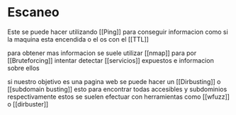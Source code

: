 # Escaneo

Este se puede hacer utilizando [[Ping]] para conseguir informacion como si la maquina esta encendida o el os con el [[TTL]]

para obtener mas informacion se suele utilizar [[nmap]] para por [[Bruteforcing]] intentar detectar [[servicios]] expuestos e informacion sobre ellos

si nuestro objetivo es una pagina web se puede hacer un [[Dirbusting]] o [[subdomain busting]] esto para encontrar todas accesibles y subdominios respectivamente estos se suelen efectuar con herramientas como [[wfuzz]] o [[dirbuster]]